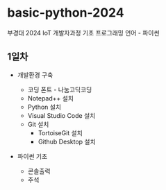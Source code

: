 # basic-python-2024
부경대 2024 IoT 개발자과정 기초 프로그래밍 언어 - 파이썬

## 1일차
- 개발환경 구축
    - 코딩 폰트 - 나눔고딕코딩
    - Notepad++ 설치
    - Python 설치
    - Visual Studio Code 설치
    - Git 설치
        - TortoiseGit 설치
        - Github Desktop 설치

- 파이썬 기초
    - 콘솔출력
    - 주석 